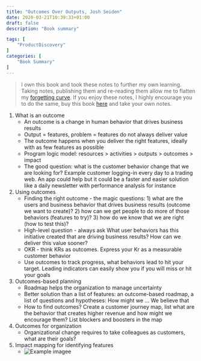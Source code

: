 ```yaml
---
title: "Outcomes Over Outputs, Josh Seiden"
date: 2020-03-21T10:39:33+01:00
draft: false
description: "Book summary"

tags: [ 
    "ProductDiscovery"
]
categories: [
    "Book Summary"
]
---
```



<!--more--> 

> I own this book and took these notes to further my own learning. Taking notes, publishing them and re-reading them allow me to flatten my [forgetting curve](https://en.wikipedia.org/wiki/Forgetting_curve). If you enjoy these notes, I highly encourage you to do the same, buy this book [here](https://www.amazon.com/Outcomes-Over-Output-customer-behavior/dp/1091173265/ref=sr_1_1?crid=3V0UBG282YVFN&dchild=1&keywords=outcomes+over+output&qid=1584892863&sprefix=outcomes%2Caps%2C230&sr=8-1) and take your own notes.

1. What is an outcome
    * An outcome is a change in human behavior that drives business results
    * Output = features, problem = features do not always deliver value
    * The outcome happens when you deliver the right features, ideally with as few features as possible
    * Program logic model: resources > activities > outputs > outcomes > impact
    * The good question: what is the customer behavior change that we are looking for? Example customer logging-in every day to a trading web. An app could help but it could be a faster and easier solution like a daily newsletter with performance analysis for instance
2. Using outcomes
    * Finding the right outcome - the magic questions: 1) what are the users and business behavior that drives business results (outcome we want to create)? 2) how can we get people to do more of those behaviors (features to try)? 3) how do we know that we are right (how to test this)?
    * High-level question - always ask What user behaviors has this initiative created that are driving business results? How can we deliver this value sooner?
    * OKR - think KRs as outcomes. Express your Kr as a measurable customer behavior 
    * Use outcomes to track progress, what behaviors lead to hit your target. Leading indicators can easily show you if you will miss or hit your goals
3. Outcomes-based planning
    * Roadmap helps the organization to manage uncertainty
    * Better solution than a list of features: an outcome-based roadmap, a list of questions and hypotheses: How might we … We believe that 
    * How to find outcomes? Create a customer journey map, list what are the behavior that creates higher revenue and how might we encourage them? List blockers and boosters in the map
3. Outcomes for organization
    * Organizational change requires to take colleagues as customers, what are their goals?
4. Impact mapping for identifying features
    * ![Example imagee](/posts/outcomes_over_outputs/OutcomesOverOutputs1.jpg)
